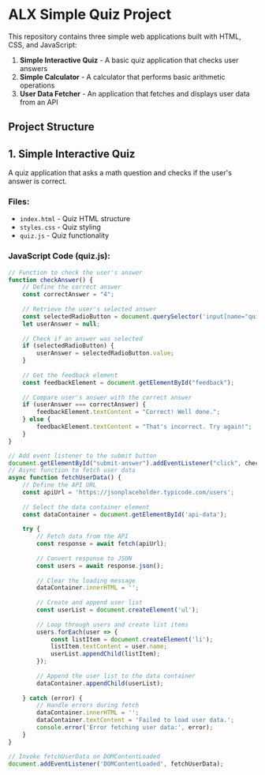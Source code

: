 # ALX Simple Quiz Project

This repository contains three simple web applications built with HTML, CSS, and JavaScript:

1. **Simple Interactive Quiz** - A basic quiz application that checks user answers
2. **Simple Calculator** - A calculator that performs basic arithmetic operations
3. **User Data Fetcher** - An application that fetches and displays user data from an API

## Project Structure

## 1. Simple Interactive Quiz

A quiz application that asks a math question and checks if the user's answer is correct.

### Files:
- `index.html` - Quiz HTML structure
- `styles.css` - Quiz styling
- `quiz.js` - Quiz functionality

### JavaScript Code (quiz.js):
```javascript
// Function to check the user's answer
function checkAnswer() {
    // Define the correct answer
    const correctAnswer = "4";
    
    // Retrieve the user's selected answer
    const selectedRadioButton = document.querySelector('input[name="quiz"]:checked');
    let userAnswer = null;
    
    // Check if an answer was selected
    if (selectedRadioButton) {
        userAnswer = selectedRadioButton.value;
    }
    
    // Get the feedback element
    const feedbackElement = document.getElementById("feedback");
    
    // Compare user's answer with the correct answer
    if (userAnswer === correctAnswer) {
        feedbackElement.textContent = "Correct! Well done.";
    } else {
        feedbackElement.textContent = "That's incorrect. Try again!";
    }
}

// Add event listener to the submit button
document.getElementById("submit-answer").addEventListener("click", checkAnswer);
// Async function to fetch user data
async function fetchUserData() {
    // Define the API URL
    const apiUrl = 'https://jsonplaceholder.typicode.com/users';
    
    // Select the data container element
    const dataContainer = document.getElementById('api-data');
    
    try {
        // Fetch data from the API
        const response = await fetch(apiUrl);
        
        // Convert response to JSON
        const users = await response.json();
        
        // Clear the loading message
        dataContainer.innerHTML = '';
        
        // Create and append user list
        const userList = document.createElement('ul');
        
        // Loop through users and create list items
        users.forEach(user => {
            const listItem = document.createElement('li');
            listItem.textContent = user.name;
            userList.appendChild(listItem);
        });
        
        // Append the user list to the data container
        dataContainer.appendChild(userList);
        
    } catch (error) {
        // Handle errors during fetch
        dataContainer.innerHTML = '';
        dataContainer.textContent = 'Failed to load user data.';
        console.error('Error fetching user data:', error);
    }
}

// Invoke fetchUserData on DOMContentLoaded
document.addEventListener('DOMContentLoaded', fetchUserData);